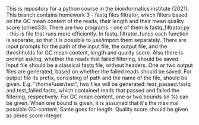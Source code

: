 This is repository for a python course in the bioinformatics institute (2021). This branch contains homework 3 - fastq files filtrator, which filters based on the GC mean content of the reads, their length and their mean quality score (phred33). There are two programs - one of them is fastq_filtrator.py - this is file that runs more efficiently. In fastq_filtrator_funcs each function is separate, so that it is possible to use/import them separately.
There are input prompts for the path of the input file, the output file, and the threshholds for GC mean content, length and quality score. Also there is prompt asking, whether the reads that failed filtering, should be saved.
Input file should be a classical fastq file, without headers.
One or two output files are generated, based on whether the failed reads should be saved. For output file its prefix, consisting of path and the name of the file, should be given. E.g. "/home/user/test", two files will be generated: test_passed.fastq and test_failed.fastq, which contained reads that passed and failed the filtering, respectively.
For GC mean content, one or two bounds (in %) can be given. When one bound is given, it is assumed that it's the maximal possible GC-content. Same goes for length. Quality score should be given as phred score integer. 
